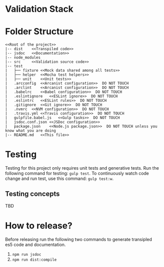 # Validation Stack


# Folder Structure

```
<<Root of the project>>
|-- dist    <<Transpiled code>>
|-- jsdoc   <<Documentation>>
|-- node_modules
|-- src     <<Validation source code>>
|-- test
|   ├── fixture <<Mock data shared among all tests>>
|   ├── helper  <<Mocha test helpers>>
|   ├── unit    <<Unit tests>>
|   .arcconfig  <<Arcanist configuration>>  DO NOT TOUCH
|   .arclint    <<Arcanist configuration>>  DO NOT TOUCH
|   .babelrc    <<Babel configuration>>  DO NOT TOUCH
|   .eslintignore   <<ESLint ignore>>  DO NOT TOUCH
|   .eslintrc   <<ESLint rules>>  DO NOT TOUCH
|   .gitignore  <<Git ignore>>  DO NOT TOUCH
|   .nvmrc  <<NVM configuration>>  DO NOT TOUCH
|   .travis.yml <<Travis configuration>>  DO NOT TOUCH
|   gulpfile.babel.js   <<Gulp tasks>>  DO NOT TOUCH
|   jsdoc.conf.json <<JSDoc configuration>>
|   package.json    <<Node.js package.json>>  DO NOT TOUCH unless you know what you are doing
|-- README.md   <<This file>>

```

# Testing
Testing for this project only requires unit tests and generative tests.
Run the following command for testing: `gulp test`. To continuously watch code change and run test, use this command: `gulp test:w`.

## Testing concepts
TBD

# How to release?
Before releasing run the following two commands to generate transipled es5 code and documentation.
1. `npm run jsdoc`
2. `npm run dist:compile`